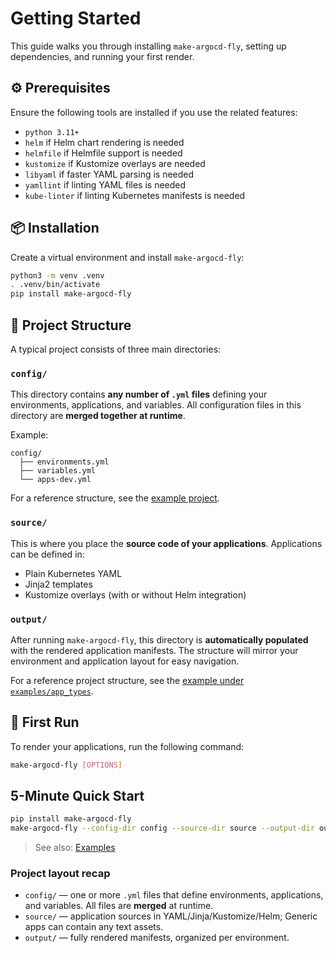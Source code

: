 # Getting Started

This guide walks you through installing `make-argocd-fly`, setting up dependencies, and running your first render.

## ⚙️ Prerequisites

Ensure the following tools are installed if you use the related features:

- `python 3.11+`
- `helm` if Helm chart rendering is needed
- `helmfile` if Helmfile support is needed
- `kustomize` if Kustomize overlays are needed
- `libyaml` if faster YAML parsing is needed
- `yamllint` if linting YAML files is needed
- `kube-linter` if linting Kubernetes manifests is needed

## 📦 Installation

Create a virtual environment and install `make-argocd-fly`:

```bash
python3 -m venv .venv
. .venv/bin/activate
pip install make-argocd-fly
```

## 📁 Project Structure

A typical project consists of three main directories:

### `config/`
This directory contains **any number of `.yml` files** defining your environments, applications, and variables.
All configuration files in this directory are **merged together at runtime**.

Example:
```
config/
  ├── environments.yml
  ├── variables.yml
  └── apps-dev.yml
```

For a reference structure, see the [example project](https://github.com/Karandash8/make-argocd-fly/tree/main/examples/app_types).

### `source/`
This is where you place the **source code of your applications**.
Applications can be defined in:
- Plain Kubernetes YAML
- Jinja2 templates
- Kustomize overlays (with or without Helm integration)

### `output/`
After running `make-argocd-fly`, this directory is **automatically populated** with the rendered application manifests.
The structure will mirror your environment and application layout for easy navigation.

For a reference project structure, see the [example under `examples/app_types`](https://github.com/Karandash8/make-argocd-fly/tree/main/examples/app_types).

## 🚀 First Run
To render your applications, run the following command:

```bash
make-argocd-fly [OPTIONS]
```

## 5-Minute Quick Start
```bash
pip install make-argocd-fly
make-argocd-fly --config-dir config --source-dir source --output-dir output
```
> See also: [Examples](examples.md)

### Project layout recap
- `config/` — one or more `.yml` files that define environments, applications, and variables. All files are **merged** at runtime.
- `source/` — application sources in YAML/Jinja/Kustomize/Helm; Generic apps can contain any text assets.
- `output/` — fully rendered manifests, organized per environment.
